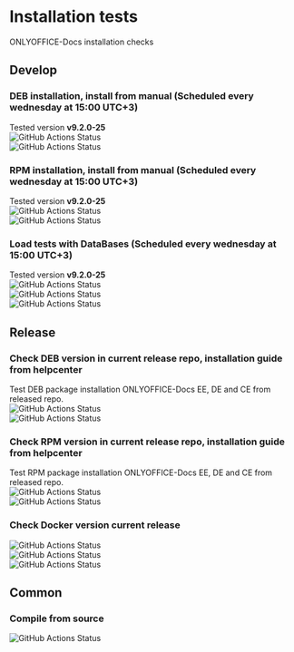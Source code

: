 # Installation tests
ONLYOFFICE-Docs installation checks
## Develop
### DEB installation, install from manual (Scheduled every wednesday at 15:00 UTC+3)
Tested version **<!-- onlyoffice-version-start -->v9.2.0-25<!-- onlyoffice-version-end -->** \
![GitHub Actions Status](https://github.com/igwyd/Instalation-tests/actions/workflows/dev-DEB-x64.yml/badge.svg?branch=main)  
![GitHub Actions Status](https://github.com/igwyd/Instalation-tests/actions/workflows/dev-DEB-arm64.yml/badge.svg?branch=main)  
### RPM installation, install from manual (Scheduled every wednesday at 15:00 UTC+3)
Tested version **<!-- onlyoffice-version-start -->v9.2.0-25<!-- onlyoffice-version-end -->** \
![GitHub Actions Status](https://github.com/igwyd/Instalation-tests/actions/workflows/dev-RPM-x64.yml/badge.svg?branch=main)  
![GitHub Actions Status](https://github.com/igwyd/Instalation-tests/actions/workflows/dev-RPM-arm64.yml/badge.svg?branch=main)  
### Load tests with DataBases (Scheduled every wednesday at 15:00 UTC+3)
Tested version **<!-- onlyoffice-version-start -->v9.2.0-25<!-- onlyoffice-version-end -->** \
![GitHub Actions Status](https://github.com/igwyd/Instalation-tests/actions/workflows/dev-DB-Oracle.yml/badge.svg?branch=main)  
![GitHub Actions Status](https://github.com/igwyd/Instalation-tests/actions/workflows/dev-DB-mysql.yml/badge.svg?branch=main)  
![GitHub Actions Status](https://github.com/igwyd/Instalation-tests/actions/workflows/dev-DB-mssql.yml/badge.svg?branch=main)  
## Release
### Check DEB version in current release repo, installation guide from helpcenter 
Test DEB package installation ONLYOFFICE-Docs EE, DE and CE from released repo. \
![GitHub Actions Status](https://github.com/igwyd/Instalation-tests/actions/workflows/release-DEB-x64.yml/badge.svg?branch=main)  
![GitHub Actions Status](https://github.com/igwyd/Instalation-tests/actions/workflows/release-DEB-arm64.yml/badge.svg?branch=main)
### Check RPM version in current release repo, installation guide from helpcenter  
Test RPM package installation ONLYOFFICE-Docs EE, DE and CE from released repo. \
![GitHub Actions Status](https://github.com/igwyd/Instalation-tests/actions/workflows/release-RPM-x64.yml/badge.svg?branch=main)  
![GitHub Actions Status](https://github.com/igwyd/Instalation-tests/actions/workflows/release-RPM-arm64.yml/badge.svg?branch=main)  
### Check Docker version current release
![GitHub Actions Status](https://github.com/igwyd/Instalation-tests/actions/workflows/release-Docker-DEB-x64.yml/badge.svg?branch=main) \
![GitHub Actions Status](https://github.com/igwyd/Instalation-tests/actions/workflows/release-Docker-RPM-x64.yml/badge.svg?branch=main) \
![GitHub Actions Status](https://github.com/igwyd/Instalation-tests/actions/workflows/release-Docker-DEB-arm64.yml/badge.svg?branch=main) 
## Common
### Compile from source
![GitHub Actions Status](https://github.com/igwyd/Instalation-tests/actions/workflows/Compile.yml/badge.svg?branch=main)  